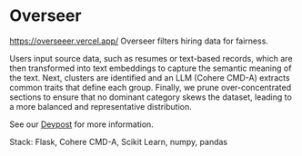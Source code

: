 
# Overseer

https://overseeer.vercel.app/
Overseer filters hiring data for fairness.

Users input source data, such as resumes or text-based records, which are then transformed into text embeddings to capture the semantic meaning of the text. 
Next, clusters are identified and an LLM (Cohere CMD-A) extracts common traits that define each group. Finally, we prune over-concentrated sections to ensure that no dominant category skews the dataset, leading to a more balanced and representative distribution. 

See our [Devpost](https://devpost.com/software/overseer-vn8fpc) for more information.

Stack: Flask, Cohere CMD-A, Scikit Learn, numpy, pandas
